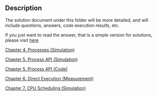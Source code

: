 ## Description

The solution document under this folder will be more detailed, and will include questions, answers, code execution results, etc.

If you just want to read the answer, that is a simple version for solutions, please visit [here](../solution.md)

[Chapter 4. Processes (Simulation)](./ch4-simulation.md)

[Chapter 5. Process API (Simulation)](./ch5-simulation.md)

[Chapter 5. Process API (Code)](./ch5-code.md)

[Chapter 6. Direct Execution (Measurement)](./ch6-measurement.md)

[Chapter 7. CPU Scheduling (Simulation)](./ch7-simulation.md)
